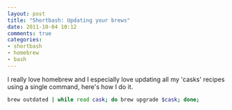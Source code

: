 ```yaml
---
layout: post
title: "Shortbash: Updating your brews"
date: 2011-10-04 10:12
comments: true
categories: 
- shortbash
- homebrew
- bash
---
```


I really love homebrew and I especially love updating all my 'casks' recipes using a single command, here's how I do it.

```bash
brew outdated | while read cask; do brew upgrade $cask; done;
```

